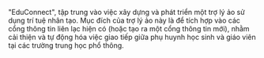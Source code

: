 "EduConnect", tập trung vào việc xây dựng và phát triển một trợ lý ảo sử dụng trí tuệ nhân tạo. Mục đích của trợ lý ảo này là để tích hợp vào các cổng thông tin liên lạc hiện có (hoặc tạo ra một cổng thông tin mới), nhằm cải thiện và tự động hóa việc giao tiếp giữa phụ huynh học sinh và giáo viên tại các trường trung học phổ thông.